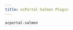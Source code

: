 ```yaml
---
title: ocPortal Salmon Plugin
---
```


```{.unwrap pipe="./root/data/scripts/git2md.sh"}
ocportal-salmon
```
